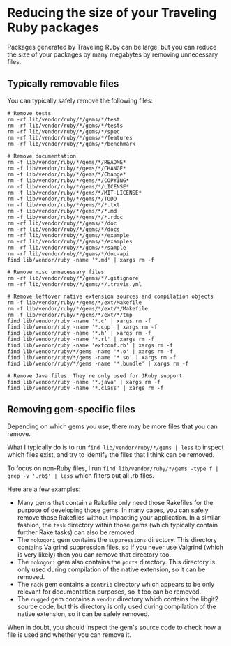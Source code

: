 # Reducing the size of your Traveling Ruby packages

Packages generated by Traveling Ruby can be large, but you can reduce the size of your packages by many megabytes by removing unnecessary files.

## Typically removable files

You can typically safely remove the following files:


    # Remove tests
    rm -rf lib/vendor/ruby/*/gems/*/test
    rm -rf lib/vendor/ruby/*/gems/*/tests
    rm -rf lib/vendor/ruby/*/gems/*/spec
    rm -rf lib/vendor/ruby/*/gems/*/features
    rm -rf lib/vendor/ruby/*/gems/*/benchmark

    # Remove documentation
    rm -f lib/vendor/ruby/*/gems/*/README*
    rm -f lib/vendor/ruby/*/gems/*/CHANGE*
    rm -f lib/vendor/ruby/*/gems/*/Change*
    rm -f lib/vendor/ruby/*/gems/*/COPYING*
    rm -f lib/vendor/ruby/*/gems/*/LICENSE*
    rm -f lib/vendor/ruby/*/gems/*/MIT-LICENSE*
    rm -f lib/vendor/ruby/*/gems/*/TODO
    rm -f lib/vendor/ruby/*/gems/*/*.txt
    rm -f lib/vendor/ruby/*/gems/*/*.md
    rm -f lib/vendor/ruby/*/gems/*/*.rdoc
    rm -rf lib/vendor/ruby/*/gems/*/doc
    rm -rf lib/vendor/ruby/*/gems/*/docs
    rm -rf lib/vendor/ruby/*/gems/*/example
    rm -rf lib/vendor/ruby/*/gems/*/examples
    rm -rf lib/vendor/ruby/*/gems/*/sample
    rm -rf lib/vendor/ruby/*/gems/*/doc-api
    find lib/vendor/ruby -name '*.md' | xargs rm -f

    # Remove misc unnecessary files
    rm -rf lib/vendor/ruby/*/gems/*/.gitignore
    rm -rf lib/vendor/ruby/*/gems/*/.travis.yml

    # Remove leftover native extension sources and compilation objects
    rm -f lib/vendor/ruby/*/gems/*/ext/Makefile
    rm -f lib/vendor/ruby/*/gems/*/ext/*/Makefile
    rm -f lib/vendor/ruby/*/gems/*/ext/*/tmp
    find lib/vendor/ruby -name '*.c' | xargs rm -f
    find lib/vendor/ruby -name '*.cpp' | xargs rm -f
    find lib/vendor/ruby -name '*.h' | xargs rm -f
    find lib/vendor/ruby -name '*.rl' | xargs rm -f
    find lib/vendor/ruby -name 'extconf.rb' | xargs rm -f
    find lib/vendor/ruby/*/gems -name '*.o' | xargs rm -f
    find lib/vendor/ruby/*/gems -name '*.so' | xargs rm -f
    find lib/vendor/ruby/*/gems -name '*.bundle' | xargs rm -f

    # Remove Java files. They're only used for JRuby support
    find lib/vendor/ruby -name '*.java' | xargs rm -f
    find lib/vendor/ruby -name '*.class' | xargs rm -f

## Removing gem-specific files

Depending on which gems you use, there may be more files that you can remove.

What I typically do is to run `find lib/vendor/ruby/*/gems | less` to inspect which files exist, and try to identify the files that I think can be removed.

To focus on non-Ruby files, I run `find lib/vendor/ruby/*/gems -type f | grep -v '.rb$' | less` which filters out all .rb files.

Here are a few examples:

 * Many gems that contain a Rakefile only need those Rakefiles for the purpose of developing those gems. In many cases, you can safely remove those Rakefiles without impacting your application. In a similar fashion, the `task` directory within those gems (which typically contain further Rake tasks) can also be removed.
 * The `nokogori` gem contains the `suppressions` directory. This directory contains Valgrind suppression files, so if you never use Valgrind (which is very likely) then you can remove that directory too.
 * The `nokogori` gem also contains the `ports` directory. This directory is only used during compilation of the native extension, so it can be removed.
 * The `rack` gem contains a `contrib` directory which appears to be only relevant for documentation purposes, so it too can be removed.
 * The `rugged` gem contains a `vendor` directory which contains the libgit2 source code, but this directory is only used during compilation of the native extension, so it can be safely removed.

When in doubt, you should inspect the gem's source code to check how a file is used and whether you can remove it.

